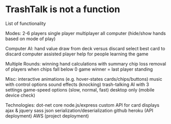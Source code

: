 # TrashTalk is not a function

List of functionality

Modes:
  2-6 players
  single player
  multiplayer
  all computer
  (hide/show hands based on mode of play)
  
Computer AI:
  hand value
  draw from deck versus discard
  select best card to discard
  computer assisted player help for people learning the game
 
Multiple Rounds:
  winning hand calculations with summary
  chip loss
  removal of players when chips fall below 0
  game winner = last player standing
  
Misc:
  interactive animations (e.g. hover-states cards/chips/buttons)
  music with control options 
  sound effects (knocking) 
  trash-talking AI with 3 settings
  game-speed options (slow, normal, fast)
  desktop only (mobile device check)
 
Technologies:
  dot-net core
  node.js/express
  custom API for card displays
  ajax & jquery
  sass
  json serialization/deserialization
  github
  heroku (API deployment)
  AWS (project deployment)
